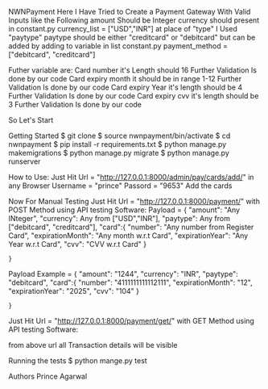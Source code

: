NWNPayment
Here I Have Tried to Create a Payment Gateway With Valid Inputs like the Following
amount Should be Integer
currency should present in constant.py currency_list = ["USD","INR"]
at place of "type" I Used "paytype"
paytype should be either "creditcard" or "debitcard"
but can be added by adding to variable in list constant.py payment_method = ["debitcard", "creditcard"]

Futher variable are:
Card number it's Length should 16 Further Validation Is done by our code
Card expiry month it should be in range 1-12 Further Validation Is done by our code
Card expiry Year it's length should be 4 Further Validation Is done by our code
Card expiry cvv it's length should be 3 Further Validation Is done by our code

So Let's Start


Getting Started
$ git clone 
$ source nwnpayment/bin/activate
$ cd nwnpayment
$ pip install -r requirements.txt
$ python manage.py makemigrations
$ python manage.py migrate
$ python manage.py runserver

How to Use:
Just Hit Url = "http://127.0.0.1:8000/admin/pay/cards/add/" in any Browser
Username = "prince"
Passord = "9653"
Add the cards


Now For Manual Testing 
Just Hit Url = "http://127.0.0.1:8000/payment/" with POST Method using API testing Software:
Payload = 
    {
    "amount": "Any INteger",
    "currency": Any from  ["USD","INR"],
    "paytype": Any from ["debitcard", "creditcard"],
    "card":{
        "number": "Any number from Register Card",
        "expirationMonth": "Any month w.r.t Card",
        "expirationYear": "Any Year w.r.t Card",
        "cvv": "CVV w.r.t Card"
    }

    }
Payload Example =
    {
    "amount": "1244",
    "currency": "INR",
    "paytype": "debitcard",
    "card":{
        "number": "4111111111112111",
        "expirationMonth": "12",
        "expirationYear": "2025",
        "cvv": "104"
    }

    }


Just Hit Url = "http://127.0.0.1:8000/payment/get/" with GET Method using API testing Software:

from above url all Transaction details will be visible

Running the tests
$ python mange.py test 

Authors
Prince Agarwal
